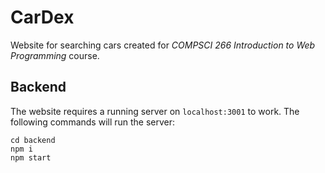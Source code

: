 # CarDex

Website for searching cars created for *COMPSCI 266 Introduction to Web Programming* course.

## Backend

The website requires a running server on `localhost:3001` to work. The following commands will run the server:

```
cd backend
npm i
npm start
```